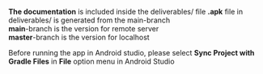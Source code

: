 **The documentation** is included inside the deliverables/ file
**.apk** file in deliverables/ is generated from the main-branch    
**main**-branch is the version for remote server    
**master**-branch is the version for localhost  

Before running the app in Android studio, please select **Sync Project with Gradle Files** in **File** option menu in Android Studio
